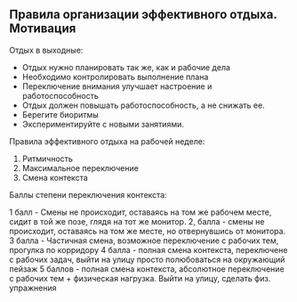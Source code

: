 ## Правила организации эффективного отдыха. Мотивация


Отдых в выходные:

- Отдых нужно планировать так же, как и рабочие дела
- Необходимо контролировать выполнение плана
- Переключение внимания улучшает настроение и работоспособность
- Отдых должен повышать работоспособность, а не снижать ее. 
- Берегите биоритмы
- Экспериментируйте с новыми занятиями.

Правила эффективного отдыха на рабочей неделе:

1. Ритмичность
2. Максимальное переключение
3. Смена контекста

Баллы степени переключения контекста:

1 балл - Смены не происходит, оставаясь на том же рабочем месте, сидит в той же позе, глядя на тот же монитор.
2,  балла - смены не происходит, оставаясь на том же месте, но отвернувшись от монитора.
3 балла - Частичная смена, возможное переключение с рабочих тем, прогулка по корридору
4 балла - полная смена контекста, переключене с рабочих задач,  выйти на улицу просто полюбоваться на окружающий пейзаж
5 баллов - полная смена контекста, абсолютное переключение с рабочих тем + физическая нагрузка. Выйти на улицу, сделать физ. упражнения